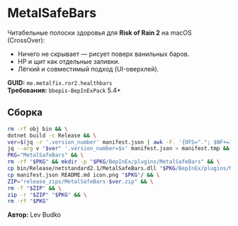 # MetalSafeBars

Читабельные полоски здоровья для **Risk of Rain 2** на macOS (CrossOver):
- Ничего не скрывает — рисует поверх ванильных баров.
- HP и щит как отдельные заливки.
- Лёгкий и совместимый подход (UI-оверхлей).

**GUID:** `me.metalfix.ror2.healthbars`  
**Требования:** `bbepis-BepInExPack` 5.4+

## Сборка

```bash
rm -rf obj bin && \
dotnet build -c Release && \
ver=$(jq -r '.version_number' manifest.json | awk -F. '{OFS="."; $NF+=1; print}') && \
jq --arg v "$ver" '.version_number=$v' manifest.json > manifest.tmp && mv manifest.tmp manifest.json && \
PKG="MetalSafeBars" && \
rm -rf "$PKG" && mkdir -p "$PKG/BepInEx/plugins/MetalSafeBars" && \
cp bin/Release/netstandard2.1/MetalSafeBars.dll "$PKG/BepInEx/plugins/MetalSafeBars/MetalSafeBars.dll" && \
cp manifest.json README.md icon.png "$PKG"/ && \
ZIP="release_zips/MetalSafeBars-$ver.zip" && \
rm -f "$ZIP" && \
zip -r "$ZIP" "$PKG" && \
rm -rf "$PKG"
```

**Автор:** Lev Budko

